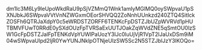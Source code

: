 dm1lc3M6Ly9leUpoWkdRaU9pSjVZMmQ1Wnk1amIyMGlMQ0oySWpvaU1pSXNJbkJ6SWpvaVVtVnNZWGxmOEorSHVQQ2ZoNnhUUnkzd240ZTQ4SitIckZOSFh6QTRJaXdpY0c5eWRDSTZORFF6TENKcFpDSTZJbUZpWVRVd1pHUTBMVFUwT0RRdE0ySXdOUzFpTVRSaExUUTJOakZqWVdZNE5qSmtOU0lzSW1GcFpDSTZJalFpTENKdVpYUWlPaUozY3lJc0luUjVjR1VpT2lJaUxDSm9iM04wSWpvaUlpd2ljR0YwYUNJNklpOTNjeUlzSW5Sc2N5STZJblJzY3lKOQo=